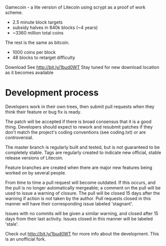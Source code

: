 Gamecoin - a lite version of Litecoin using scrypt as a proof of work scheme.
 - 2.5 minute block targets
 - subsidy halves in 840k blocks (~4 years)
 - ~3360 million total coins

The rest is the same as bitcoin.
 - 1000 coins per block
 - 48 blocks to retarget difficulty
 
Download
See http://bit.ly/1bud0WT Stay tuned for new download location as it becomes available

Development process
===================

Developers work in their own trees, then submit pull requests when
they think their feature or bug fix is ready.

The patch will be accepted if there is broad consensus that it is a
good thing.  Developers should expect to rework and resubmit patches
if they don't match the project's coding conventions (see coding.txt)
or are controversial.

The master branch is regularly built and tested, but is not guaranteed
to be completely stable. Tags are regularly created to indicate new
official, stable release versions of Litecoin.

Feature branches are created when there are major new features being
worked on by several people.

From time to time a pull request will become outdated. If this occurs, and
the pull is no longer automatically mergeable; a comment on the pull will
be used to issue a warning of closure. The pull will be closed 15 days
after the warning if action is not taken by the author. Pull requests closed
in this manner will have their corresponding issue labeled 'stagnant'.

Issues with no commits will be given a similar warning, and closed after
15 days from their last activity. Issues closed in this manner will be 
labeled 'stale'. 

Check out http://bit.ly/1bud0WT for more info about the development.
This is an unofficial fork.

